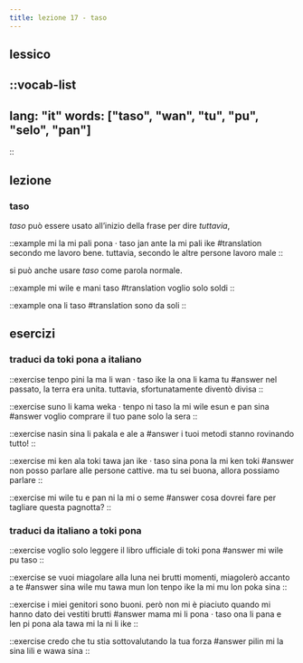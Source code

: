 ```yaml
---
title: lezione 17 - taso 
---
```

## lessico
::vocab-list
---
lang: "it"
words: ["taso", "wan", "tu", "pu", "selo", "pan"]
---
::

## lezione
### taso
*taso* può essere usato all’inizio della frase per dire *tuttavia*,

::example
mi la mi pali pona · taso jan ante la mi pali ike
#translation
secondo me lavoro bene. tuttavia, secondo le altre persone lavoro male
::

si può anche usare *taso* come parola normale.

::example
mi wile e mani taso
#translation
voglio solo soldi
::

::example
ona li taso
#translation
sono da soli
::

## esercizi
### traduci da toki pona a italiano
::exercise
tenpo pini la ma li wan · taso ike la ona li kama tu
#answer
nel passato, la terra era unita. tuttavia, sfortunatamente diventò divisa
::

::exercise
suno li kama weka · tenpo ni taso la mi wile esun e pan sina
#answer
voglio comprare il tuo pane solo la sera
::

::exercise
nasin sina li pakala e ale a
#answer
i tuoi metodi stanno rovinando tutto!
::

::exercise
mi ken ala toki tawa jan ike · taso sina pona la mi ken toki
#answer
non posso parlare alle persone cattive. ma tu sei buona, allora possiamo parlare
::

::exercise
mi wile tu e pan ni la mi o seme
#answer
cosa dovrei fare per tagliare questa pagnotta?
::

### traduci da italiano a toki pona
::exercise
voglio solo leggere il libro ufficiale di toki pona
#answer
mi wile pu taso
::

::exercise
se vuoi miagolare alla luna nei brutti momenti, miagolerò accanto a te
#answer
sina wile mu tawa mun lon tenpo ike la mi mu lon poka sina
::

::exercise
i miei genitori sono buoni. però non mi è piaciuto quando mi hanno dato dei vestiti brutti
#answer
 mama mi li pona · taso ona li pana e len pi pona ala tawa mi la ni li ike 
::

::exercise
credo che tu stia sottovalutando la tua forza
#answer
pilin mi la sina lili e wawa sina
::
